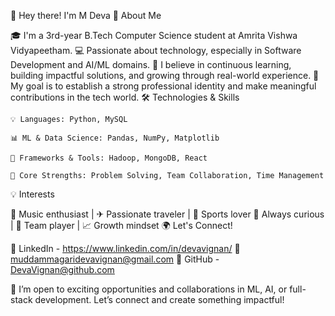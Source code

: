 👋 Hey there! I'm M Deva
🚀 About Me

🎓 I'm a 3rd-year B.Tech Computer Science student at Amrita Vishwa Vidyapeetham.
💻 Passionate about technology, especially in Software Development and AI/ML domains.
🌱 I believe in continuous learning, building impactful solutions, and growing through real-world experience.
🌟 My goal is to establish a strong professional identity and make meaningful contributions in the tech world.
🛠 Technologies & Skills

    💡 Languages: Python, MySQL

    📊 ML & Data Science: Pandas, NumPy, Matplotlib

    🔧 Frameworks & Tools: Hadoop, MongoDB, React

    🎯 Core Strengths: Problem Solving, Team Collaboration, Time Management

💡 Interests

🎵 Music enthusiast | ✈ Passionate traveler | 🏏 Sports lover
🧠 Always curious | 🤝 Team player | 📈 Growth mindset
🌍 Let's Connect!

💼 LinkedIn - https://www.linkedin.com/in/devavignan/
📧 muddammagaridevavignan@gmail.com
🚀 GitHub - DevaVignan@github.com

💙 I’m open to exciting opportunities and collaborations in ML, AI, or full-stack development. Let’s connect and create something impactful!
